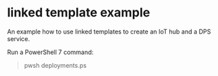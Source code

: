 # linked template example
An example how to use linked templates to create an IoT hub and a DPS service.

Run a PowerShell 7 command:

> pwsh deployments.ps
